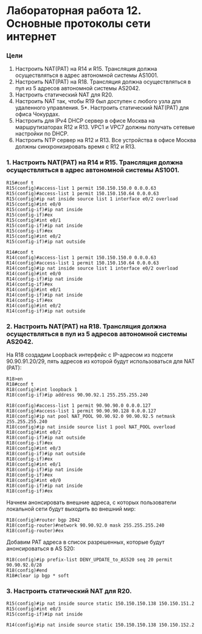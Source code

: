 # Лабораторная работа 12. Основные протоколы сети интернет
### Цели
1. Настроить NAT(PAT) на R14 и R15. Трансляция должна осуществляться в адрес автономной системы AS1001.
2. Настроить NAT(PAT) на R18. Трансляция должна осуществляться в пул из 5 адресов автономной системы AS2042.
3. Настроить статический NAT для R20.
4. Настроить NAT так, чтобы R19 был доступен с любого узла для удаленного управления.
5*. Настроить статический NAT(PAT) для офиса Чокурдах.
6. Настроить для IPv4 DHCP сервер в офисе Москва на маршрутизаторах R12 и R13. VPC1 и VPC7 должны получать сетевые настройки по DHCP.
7. Настроить NTP сервер на R12 и R13. Все устройства в офисе Москва должны синхронизировать время с R12 и R13.
### 1. Настроить NAT(PAT) на R14 и R15. Трансляция должна осуществляться в адрес автономной системы AS1001.
```
R15#conf t
R15(config)#access-list 1 permit 150.150.150.0 0.0.0.63
R15(config)#access-list 1 permit 150.150.150.64 0.0.0.63
R15(config)#ip nat inside source list 1 interface e0/2 overload
R15(config)#int e0/0
R15(config-if)#ip nat inside
R15(config-if)#ex
R15(config)#int e0/1
R15(config-if)#ip nat inside
R15(config-if)#ex
R15(config)#int e0/2
R15(config-if)#ip nat outside
```
```
R14#conf t
R14(config)#access-list 1 permit 150.150.150.0 0.0.0.63
R14(config)#access-list 1 permit 150.150.150.64 0.0.0.63
R14(config)#ip nat inside source list 1 interface e0/2 overload
R14(config)#int e0/0
R14(config-if)#ip nat inside
R14(config-if)#ex
R14(config)#int e0/1
R14(config-if)#ip nat inside
R14(config-if)#ex
R14(config)#int e0/2
R14(config-if)#ip nat outside
```
### 2. Настроить NAT(PAT) на R18. Трансляция должна осуществляться в пул из 5 адресов автономной системы AS2042.
На R18 создадим Loopback интерфейс с IP-адресом из подсети 90.90.91.20/29, пять адресов из которой будут использоваться для NAT (PAT):
```
R18>en
R18#conf t
R18(config)#int loopback 1
R18(config-if)#ip address 90.90.92.1 255.255.255.240
```
```
R18(config)#access-list 1 permit 90.90.90.0 0.0.0.127
R18(config)#access-list 1 permit 90.90.90.128 0.0.0.127
R18(config)#ip nat pool NAT_POOL 90.90.92.0 90.90.92.5 netmask 255.255.255.240
R18(config)#ip nat inside source list 1 pool NAT_POOL overload
R18(config)#int e0/2
R18(config-if)#ip nat outside
R18(config-if)#ex
R18(config)#int e0/3
R18(config-if)#ip nat outside
R18(config-if)#ex
R18(config)#int e0/1
R18(config-if)#ip nat inside
R18(config-if)#ex
R18(config)#int e0/0
R18(config-if)#ip nat inside
R18(config-if)#ex
```
Начнем анонсировать внешние адреса, с которых пользователи локальной сети будут выходить во внешний мир:
```
R18(config)#router bgp 2042
R18(config-router)#network 90.90.92.0 mask 255.255.255.240
R18(config-router)#ex
```
Добавим PAT адреса в список разрешенных, которые будут анонсироваться в AS 520:
```
R18(config)#ip prefix-list DENY_UPDATE_to_AS520 seq 20 permit 90.90.92.0/28
R18(config)#end
R18#clear ip bgp * soft
```
### 3. Настроить статический NAT для R20.
```
R15(config)#ip nat inside source static 150.150.150.138 150.150.151.2
R15(config)#int e0/3
R15(config-if)#ip nat inside
```
```
R14(config)#ip nat inside source static 150.150.150.138 150.150.152.2
```
